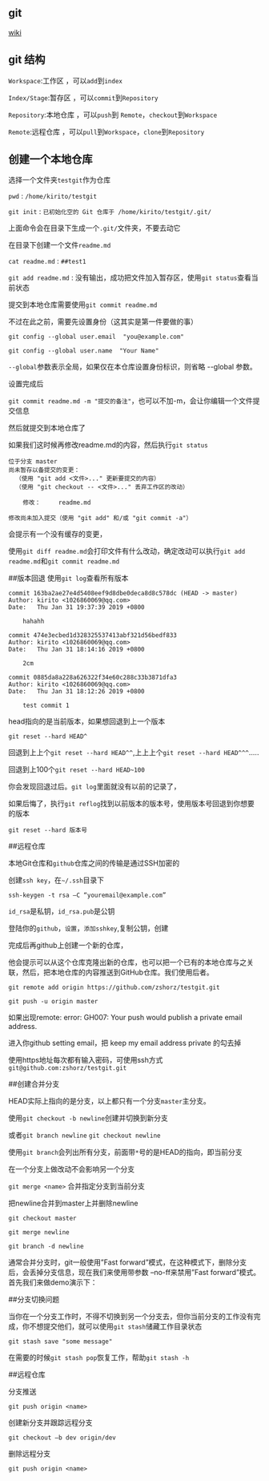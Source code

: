 ## git
[wiki](https://git-scm.com/book/zh/v2)
## git 结构
`Workspace`:工作区 ，可以`add`到`index`

`Index/Stage`:暂存区 ，可以`commit`到`Repository`

`Repository`:本地仓库 ，可以`push`到  `Remote`，`checkout`到`Workspace`

`Remote`:远程仓库 ，可以`pull`到`Workspace`，`clone`到`Repository`

## 创建一个本地仓库
选择一个文件夹`testgit`作为仓库

`pwd` : `/home/kirito/testgit`

`git init` : `已初始化空的 Git 仓库于 /home/kirito/testgit/.git/`

上面命令会在目录下生成一个`.git/`文件夹，不要去动它

在目录下创建一个文件`readme.md`

`cat readme.md` : `##test1`

`git add readme.md` : 没有输出，成功把文件加入暂存区，使用`git status`查看当前状态

提交到本地仓库需要使用`git commit readme.md`

不过在此之前，需要先设置身份（这其实是第一件要做的事）

`git config --global user.email  "you@example.com"`

`git config --global user.name  "Your Name"`

`--global`参数表示全局，如果仅在本仓库设置身份标识，则省略 --global 参数。

设置完成后

`git commit readme.md -m "提交的备注"`，也可以不加-m，会让你编辑一个文件提交信息

然后就提交到本地仓库了

如果我们这时候再修改readme.md的内容，然后执行`git status`

```
位于分支 master
尚未暂存以备提交的变更：
  （使用 "git add <文件>..." 更新要提交的内容）
  （使用 "git checkout -- <文件>..." 丢弃工作区的改动）

	修改：     readme.md

修改尚未加入提交（使用 "git add" 和/或 "git commit -a"）
```
会提示有一个没有缓存的变更，

使用`git diff readme.md`会打印文件有什么改动，确定改动可以执行`git add readme.md`和`git commit readme.md`

##版本回退
使用`git log`查看所有版本
```
commit 163ba2ae27e4d5408eef9d8dbe0deca8d8c578dc (HEAD -> master)
Author: kirito <1026860069@qq.com>
Date:   Thu Jan 31 19:37:39 2019 +0800

    hahahh

commit 474e3ecbed1d328325537413abf321d56bedf833
Author: kirito <1026860069@qq.com>
Date:   Thu Jan 31 18:14:16 2019 +0800

    2cm

commit 0885da8a228a626322f34e60c288c33b3871dfa3
Author: kirito <1026860069@qq.com>
Date:   Thu Jan 31 18:12:26 2019 +0800

    test commit 1
```
head指向的是当前版本，如果想回退到上一个版本

`git reset --hard HEAD^`

回退到上上个`git reset --hard HEAD^^`,上上上个`git reset --hard HEAD^^^`.....

回退到上100个`git reset --hard HEAD~100`

你会发现回退过后。`git log`里面就没有以前的记录了，

如果后悔了，执行`git reflog`找到以前版本的版本号，使用版本号回退到你想要的版本

`git reset --hard 版本号`

##远程仓库

本地Git仓库和`github`仓库之间的传输是通过SSH加密的

创建`ssh key`，在`~/.ssh`目录下

`ssh-keygen -t rsa –C “youremail@example.com”`

`id_rsa`是私钥，`id_rsa.pub`是公钥

登陆你的`github`，`设置`，`添加sshkey`,复制公钥，创建

完成后再github上创建一个新的仓库，

他会提示可以从这个仓库克隆出新的仓库，也可以把一个已有的本地仓库与之关联，然后，把本地仓库的内容推送到GitHub仓库。我们使用后者。

`git remote add origin https://github.com/zshorz/testgit.git`

`git push -u origin master`

如果出现remote: error: GH007: Your push would publish a private email address.

进入你github setting email，把 keep my email address private 的勾去掉

使用https地址每次都有输入密码，可使用ssh方式`git@github.com:zshorz/testgit.git`

##创建合并分支

HEAD实际上指向的是分支，以上都只有一个分支`master`主分支。

使用`git checkout -b newline`创建并切换到新分支

或者`git branch newline` `git checkout newline`

使用`git branch`会列出所有分支，前面带`*`号的是HEAD的指向，即当前分支

在一个分支上做改动不会影响另一个分支

`git merge <name>` 合并指定分支到当前分支

把newline合并到master上并删除newline

`git checkout master`

`git merge newline`

 `git branch -d newline` 
 
通常合并分支时，git一般使用”Fast forward”模式，在这种模式下，删除分支后，会丢掉分支信息，现在我们来使用带参数 –no-ff来禁用”Fast forward”模式。首先我们来做demo演示下：

##分支切换问题

当你在一个分支工作时，不得不切换到另一个分支去，但你当前分支的工作没有完成，你不想提交他们，就可以使用`git stash`储藏工作目录状态

`git stash save "some message"`

在需要的时候`git stash pop`恢复工作，帮助`git stash -h`

##远程仓库

分支推送

`git push origin <name>`

创建新分支并跟踪远程分支

`git checkout –b dev origin/dev`

删除远程分支

`git push origin <name>`